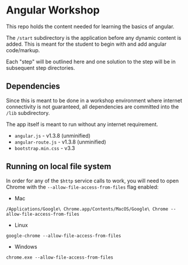 # Angular Workshop

This repo holds the content needed for learning the basics of angular.

The `/start` subdirectory is the application before any dynamic content is added. This
is meant for the student to begin with and add angular code/markup.

Each "step" will be outlined here and one solution to the step will be in subsequent step directories.

## Dependencies

Since this is meant to be done in a workshop environment where internet connectivity is not guaranteed,
all dependencies are committed into the `/lib` subdirectory.

The app itself is meant to run without any internet requirement.

* `angular.js` - v1.3.8 (unminified)
* `angular-route.js` - v1.3.8 (unminified)
* `bootstrap.min.css` - v3.3

## Running on local file system

In order for any of the `$http` service calls to work, you will need to open Chrome with the `--allow-file-access-from-files` flag enabled:

* Mac

```
/Applications/Google\ Chrome.app/Contents/MacOS/Google\ Chrome --allow-file-access-from-files
```

* Linux

```
google-chrome --allow-file-access-from-files
```

* Windows

```
chrome.exe --allow-file-access-from-files
```
